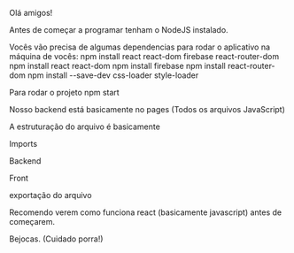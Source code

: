 Olá amigos!

Antes de começar a programar tenham o NodeJS instalado.

Vocês vão precisa de algumas dependencias para rodar o aplicativo na máquina de vocês:
npm install react react-dom firebase react-router-dom
npm install react react-dom
npm install firebase
npm install react-router-dom
npm install --save-dev css-loader style-loader

Para rodar o projeto
npm start

Nosso backend está basicamente no pages (Todos os arquivos JavaScript)
 
A estruturação do arquivo é basicamente

Imports

Backend 

Front

exportação do arquivo

Recomendo verem como funciona react (basicamente javascript) antes de começarem.

Bejocas. (Cuidado porra!)
